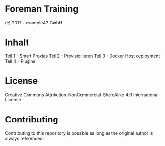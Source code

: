 # Foreman Training
(c) 2017 - example42 GmbH

# Inhalt

Teil 1 - Smart Proxies
Teil 2 - Provisionieren
Teil 3 - Docker Host deployment
Teil 4 - Plugins

# License
Creative Commons Attribution-NonCommercial-ShareAlike 4.0 International License

# Contributing
Contributing to this repository is possible as long as the original author is always referenced.


